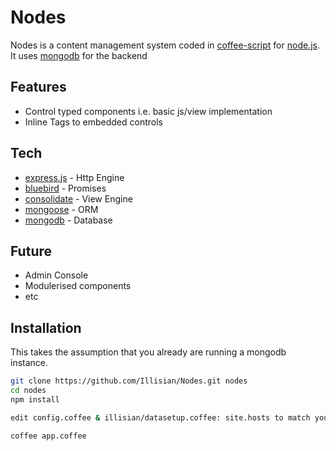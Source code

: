 Nodes
=========

Nodes is a content management system coded in [coffee-script] for [node.js]. It uses [mongodb] for the backend

Features
----
  - Control typed components i.e. basic js/view implementation
  - Inline Tags to embedded controls

Tech
----
  - [express.js] - Http Engine
  - [bluebird] - Promises
  - [consolidate] - View Engine
  - [mongoose] - ORM
  - [mongodb] - Database

Future
----
  - Admin Console
  - Modulerised components
  - etc

Installation
---

This takes the assumption that you already are running a mongodb instance.

```sh
git clone https://github.com/Illisian/Nodes.git nodes
cd nodes
npm install

edit config.coffee & illisian/datasetup.coffee: site.hosts to match your settings

coffee app.coffee

```

  [consolidate]: https://github.com/visionmedia/consolidate.js
  [express.js]: http://expressjs.com/
  [coffee-script]: http://coffeescript.org/
  [node.js]: nodejs.org
  [bluebird]: https://github.com/petkaantonov/bluebird
  [mongoose]: http://mongoosejs.com/
  [mongodb]: http://www.mongodb.org/
    